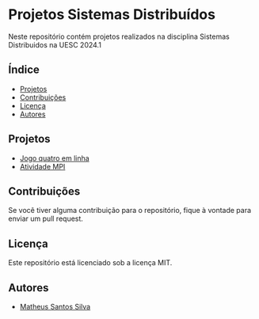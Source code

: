 # Projetos Sistemas Distribuídos

Neste repositório contém projetos realizados na disciplina Sistemas Distribuidos na UESC 2024.1

## Índice

* [Projetos](#projetos)
* [Contribuições](#contribuições)
* [Licença](#licença)
* [Autores](#autores)

## Projetos

* [Jogo quatro em linha](https://github.com/matheusssilva991/sistemas_distribuidos/tree/main/jogo_quatro_linha)
* [Atividade MPI](https://github.com/matheusssilva991/sistemas_distribuidos/tree/main/MPI_send_recv_nome_matricula)

## Contribuições

Se você tiver alguma contribuição para o repositório, fique à vontade para enviar um pull request.

## Licença

Este repositório está licenciado sob a licença MIT.

## Autores

* [Matheus Santos Silva](https://github.com/matheusssilva991)
